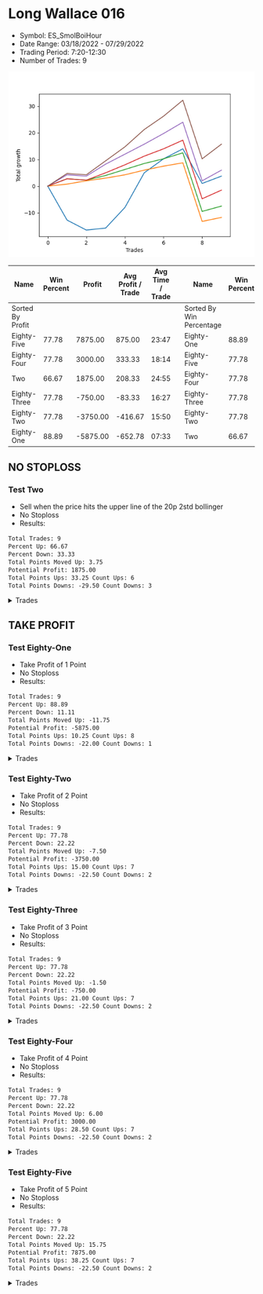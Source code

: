 # Long Wallace 016 
- Symbol: ES_SmolBoiHour
- Date Range: 03/18/2022 - 07/29/2022
- Trading Period: 7:20-12:30
- Number of Trades: 9

![Plot](LongWallace016ES_SmolBoiHour.png)

| Name | Win Percent | Profit | Avg Profit / Trade | Avg Time / Trade |      | Name | Win Percent | Profit | Avg Profit / Trade | Avg Time / Trade |
| ---- | ----------- | ------ | ------------------ | ---------------- | ---- | ---- | ----------- | ------ | ------------------ | ---------------- |
| Sorted By <br> Profit | | | | | | Sorted By <br> Win Percentage ||||
| Eighty-Five | 77.78 | 7875.00 | 875.00 | 23:47 |     | Eighty-One | 88.89 | -5875.00 | -652.78 | 07:33 |
| Eighty-Four | 77.78 | 3000.00 | 333.33 | 18:14 |     | Eighty-Five | 77.78 | 7875.00 | 875.00 | 23:47 |
| Two | 66.67 | 1875.00 | 208.33 | 24:55 |     | Eighty-Four | 77.78 | 3000.00 | 333.33 | 18:14 |
| Eighty-Three | 77.78 | -750.00 | -83.33 | 16:27 |     | Eighty-Three | 77.78 | -750.00 | -83.33 | 16:27 |
| Eighty-Two | 77.78 | -3750.00 | -416.67 | 15:50 |     | Eighty-Two | 77.78 | -3750.00 | -416.67 | 15:50 |
| Eighty-One | 88.89 | -5875.00 | -652.78 | 07:33 |     | Two | 66.67 | 1875.00 | 208.33 | 24:55 |

## NO STOPLOSS

### Test Two
* Sell when the price hits the upper line of the 20p 2std bollinger
* No Stoploss
* Results:
```
Total Trades: 9
Percent Up: 66.67
Percent Down: 33.33
Total Points Moved Up: 3.75
Potential Profit: 1875.00
Total Points Ups: 33.25 Count Ups: 6
Total Points Downs: -29.50 Count Downs: 3
```

<details><summary>Trades</summary>

<code>In: 2022-03-21 09:40:00		Out: 2022-03-21 10:34:05		Total Position Time: 54:05		Total Move Up: -12.75		Total to Date: -12.75</code> <br />
<code>In: 2022-03-25 08:16:00		Out: 2022-03-25 08:41:45		Total Position Time: 25:45		Total Move Up: -3.75		Total to Date: -16.50</code> <br />
<code>In: 2022-04-20 09:18:00		Out: 2022-04-20 09:31:05		Total Position Time: 13:05		Total Move Up: 0.75		Total to Date: -15.75</code> <br />
<code>In: 2022-05-13 11:07:00		Out: 2022-05-13 11:31:20		Total Position Time: 24:20		Total Move Up: 7.75		Total to Date: -8.00</code> <br />
<code>In: 2022-05-17 11:24:00		Out: 2022-05-17 11:40:00		Total Position Time: 16:00		Total Move Up: 13.00		Total to Date: 5.00</code> <br />
<code>In: 2022-05-25 09:29:00		Out: 2022-05-25 09:45:20		Total Position Time: 16:20		Total Move Up: 5.25		Total to Date: 10.25</code> <br />
<code>In: 2022-06-06 08:24:00		Out: 2022-06-06 08:43:00		Total Position Time: 19:00		Total Move Up: 3.75		Total to Date: 14.00</code> <br />
<code>In: 2022-06-08 09:30:00		Out: 2022-06-08 09:59:10		Total Position Time: 29:10		Total Move Up: -13.00		Total to Date: 1.00</code> <br />
<code>In: 2022-06-09 07:56:00		Out: 2022-06-09 08:22:35		Total Position Time: 26:35		Total Move Up: 2.75		Total to Date: 3.75</code> <br />


</details>

## TAKE PROFIT

### Test Eighty-One
* Take Profit of 1 Point
* No Stoploss
* Results:
```
Total Trades: 9
Percent Up: 88.89
Percent Down: 11.11
Total Points Moved Up: -11.75
Potential Profit: -5875.00
Total Points Ups: 10.25 Count Ups: 8
Total Points Downs: -22.00 Count Downs: 1
```

<details><summary>Trades</summary>

<code>In: 2022-03-21 09:40:00		Out: 2022-03-21 09:40:15		Total Position Time: 00:15		Total Move Up: 0.75		Total to Date: 0.75</code> <br />
<code>In: 2022-03-25 08:16:00		Out: 2022-03-25 08:16:30		Total Position Time: 00:30		Total Move Up: 1.25		Total to Date: 2.00</code> <br />
<code>In: 2022-04-20 09:18:00		Out: 2022-04-20 09:18:50		Total Position Time: 00:50		Total Move Up: 1.00		Total to Date: 3.00</code> <br />
<code>In: 2022-05-13 11:07:00		Out: 2022-05-13 11:09:25		Total Position Time: 02:25		Total Move Up: 1.25		Total to Date: 4.25</code> <br />
<code>In: 2022-05-17 11:24:00		Out: 2022-05-17 11:24:25		Total Position Time: 00:25		Total Move Up: 1.75		Total to Date: 6.00</code> <br />
<code>In: 2022-05-25 09:29:00		Out: 2022-05-25 09:30:00		Total Position Time: 01:00		Total Move Up: 1.50		Total to Date: 7.50</code> <br />
<code>In: 2022-06-06 08:24:00		Out: 2022-06-06 08:26:35		Total Position Time: 02:35		Total Move Up: 1.25		Total to Date: 8.75</code> <br />
<code>In: 2022-06-08 09:30:00		Out: 2022-06-08 10:29:55		Total Position Time: 59:55		Total Move Up: -22.00		Total to Date: -13.25</code> <br />
<code>In: 2022-06-09 07:56:00		Out: 2022-06-09 07:56:10		Total Position Time: 00:10		Total Move Up: 1.50		Total to Date: -11.75</code> <br />


</details>

### Test Eighty-Two
* Take Profit of 2 Point
* No Stoploss
* Results:
```
Total Trades: 9
Percent Up: 77.78
Percent Down: 22.22
Total Points Moved Up: -7.50
Potential Profit: -3750.00
Total Points Ups: 15.00 Count Ups: 7
Total Points Downs: -22.50 Count Downs: 2
```

<details><summary>Trades</summary>

<code>In: 2022-03-21 09:40:00		Out: 2022-03-21 09:40:55		Total Position Time: 00:55		Total Move Up: 2.75		Total to Date: 2.75</code> <br />
<code>In: 2022-03-25 08:16:00		Out: 2022-03-25 09:15:55		Total Position Time: 59:55		Total Move Up: -0.50		Total to Date: 2.25</code> <br />
<code>In: 2022-04-20 09:18:00		Out: 2022-04-20 09:31:35		Total Position Time: 13:35		Total Move Up: 1.75		Total to Date: 4.00</code> <br />
<code>In: 2022-05-13 11:07:00		Out: 2022-05-13 11:09:30		Total Position Time: 02:30		Total Move Up: 2.25		Total to Date: 6.25</code> <br />
<code>In: 2022-05-17 11:24:00		Out: 2022-05-17 11:24:35		Total Position Time: 00:35		Total Move Up: 2.25		Total to Date: 8.50</code> <br />
<code>In: 2022-05-25 09:29:00		Out: 2022-05-25 09:30:05		Total Position Time: 01:05		Total Move Up: 1.75		Total to Date: 10.25</code> <br />
<code>In: 2022-06-06 08:24:00		Out: 2022-06-06 08:27:45		Total Position Time: 03:45		Total Move Up: 2.25		Total to Date: 12.50</code> <br />
<code>In: 2022-06-08 09:30:00		Out: 2022-06-08 10:29:55		Total Position Time: 59:55		Total Move Up: -22.00		Total to Date: -9.50</code> <br />
<code>In: 2022-06-09 07:56:00		Out: 2022-06-09 07:56:20		Total Position Time: 00:20		Total Move Up: 2.00		Total to Date: -7.50</code> <br />


</details>

### Test Eighty-Three
* Take Profit of 3 Point
* No Stoploss
* Results:
```
Total Trades: 9
Percent Up: 77.78
Percent Down: 22.22
Total Points Moved Up: -1.50
Potential Profit: -750.00
Total Points Ups: 21.00 Count Ups: 7
Total Points Downs: -22.50 Count Downs: 2
```

<details><summary>Trades</summary>

<code>In: 2022-03-21 09:40:00		Out: 2022-03-21 09:41:00		Total Position Time: 01:00		Total Move Up: 2.75		Total to Date: 2.75</code> <br />
<code>In: 2022-03-25 08:16:00		Out: 2022-03-25 09:15:55		Total Position Time: 59:55		Total Move Up: -0.50		Total to Date: 2.25</code> <br />
<code>In: 2022-04-20 09:18:00		Out: 2022-04-20 09:32:30		Total Position Time: 14:30		Total Move Up: 2.75		Total to Date: 5.00</code> <br />
<code>In: 2022-05-13 11:07:00		Out: 2022-05-13 11:09:35		Total Position Time: 02:35		Total Move Up: 3.00		Total to Date: 8.00</code> <br />
<code>In: 2022-05-17 11:24:00		Out: 2022-05-17 11:24:40		Total Position Time: 00:40		Total Move Up: 3.25		Total to Date: 11.25</code> <br />
<code>In: 2022-05-25 09:29:00		Out: 2022-05-25 09:30:15		Total Position Time: 01:15		Total Move Up: 2.75		Total to Date: 14.00</code> <br />
<code>In: 2022-06-06 08:24:00		Out: 2022-06-06 08:31:35		Total Position Time: 07:35		Total Move Up: 3.25		Total to Date: 17.25</code> <br />
<code>In: 2022-06-08 09:30:00		Out: 2022-06-08 10:29:55		Total Position Time: 59:55		Total Move Up: -22.00		Total to Date: -4.75</code> <br />
<code>In: 2022-06-09 07:56:00		Out: 2022-06-09 07:56:40		Total Position Time: 00:40		Total Move Up: 3.25		Total to Date: -1.50</code> <br />


</details>

### Test Eighty-Four
* Take Profit of 4 Point
* No Stoploss
* Results:
```
Total Trades: 9
Percent Up: 77.78
Percent Down: 22.22
Total Points Moved Up: 6.00
Potential Profit: 3000.00
Total Points Ups: 28.50 Count Ups: 7
Total Points Downs: -22.50 Count Downs: 2
```

<details><summary>Trades</summary>

<code>In: 2022-03-21 09:40:00		Out: 2022-03-21 09:42:20		Total Position Time: 02:20		Total Move Up: 4.25		Total to Date: 4.25</code> <br />
<code>In: 2022-03-25 08:16:00		Out: 2022-03-25 09:15:55		Total Position Time: 59:55		Total Move Up: -0.50		Total to Date: 3.75</code> <br />
<code>In: 2022-04-20 09:18:00		Out: 2022-04-20 09:32:40		Total Position Time: 14:40		Total Move Up: 4.50		Total to Date: 8.25</code> <br />
<code>In: 2022-05-13 11:07:00		Out: 2022-05-13 11:10:20		Total Position Time: 03:20		Total Move Up: 3.75		Total to Date: 12.00</code> <br />
<code>In: 2022-05-17 11:24:00		Out: 2022-05-17 11:24:50		Total Position Time: 00:50		Total Move Up: 3.75		Total to Date: 15.75</code> <br />
<code>In: 2022-05-25 09:29:00		Out: 2022-05-25 09:30:30		Total Position Time: 01:30		Total Move Up: 4.00		Total to Date: 19.75</code> <br />
<code>In: 2022-06-06 08:24:00		Out: 2022-06-06 08:44:10		Total Position Time: 20:10		Total Move Up: 4.25		Total to Date: 24.00</code> <br />
<code>In: 2022-06-08 09:30:00		Out: 2022-06-08 10:29:55		Total Position Time: 59:55		Total Move Up: -22.00		Total to Date: 2.00</code> <br />
<code>In: 2022-06-09 07:56:00		Out: 2022-06-09 07:57:30		Total Position Time: 01:30		Total Move Up: 4.00		Total to Date: 6.00</code> <br />


</details>

### Test Eighty-Five
* Take Profit of 5 Point
* No Stoploss
* Results:
```
Total Trades: 9
Percent Up: 77.78
Percent Down: 22.22
Total Points Moved Up: 15.75
Potential Profit: 7875.00
Total Points Ups: 38.25 Count Ups: 7
Total Points Downs: -22.50 Count Downs: 2
```

<details><summary>Trades</summary>

<code>In: 2022-03-21 09:40:00		Out: 2022-03-21 09:42:50		Total Position Time: 02:50		Total Move Up: 4.75		Total to Date: 4.75</code> <br />
<code>In: 2022-03-25 08:16:00		Out: 2022-03-25 09:15:55		Total Position Time: 59:55		Total Move Up: -0.50		Total to Date: 4.25</code> <br />
<code>In: 2022-04-20 09:18:00		Out: 2022-04-20 09:32:55		Total Position Time: 14:55		Total Move Up: 5.25		Total to Date: 9.50</code> <br />
<code>In: 2022-05-13 11:07:00		Out: 2022-05-13 11:10:50		Total Position Time: 03:50		Total Move Up: 5.25		Total to Date: 14.75</code> <br />
<code>In: 2022-05-17 11:24:00		Out: 2022-05-17 11:26:40		Total Position Time: 02:40		Total Move Up: 6.50		Total to Date: 21.25</code> <br />
<code>In: 2022-05-25 09:29:00		Out: 2022-05-25 09:32:10		Total Position Time: 03:10		Total Move Up: 5.00		Total to Date: 26.25</code> <br />
<code>In: 2022-06-06 08:24:00		Out: 2022-06-06 08:44:30		Total Position Time: 20:30		Total Move Up: 6.00		Total to Date: 32.25</code> <br />
<code>In: 2022-06-08 09:30:00		Out: 2022-06-08 10:29:55		Total Position Time: 59:55		Total Move Up: -22.00		Total to Date: 10.25</code> <br />
<code>In: 2022-06-09 07:56:00		Out: 2022-06-09 08:42:25		Total Position Time: 46:25		Total Move Up: 5.50		Total to Date: 15.75</code> <br />


</details>